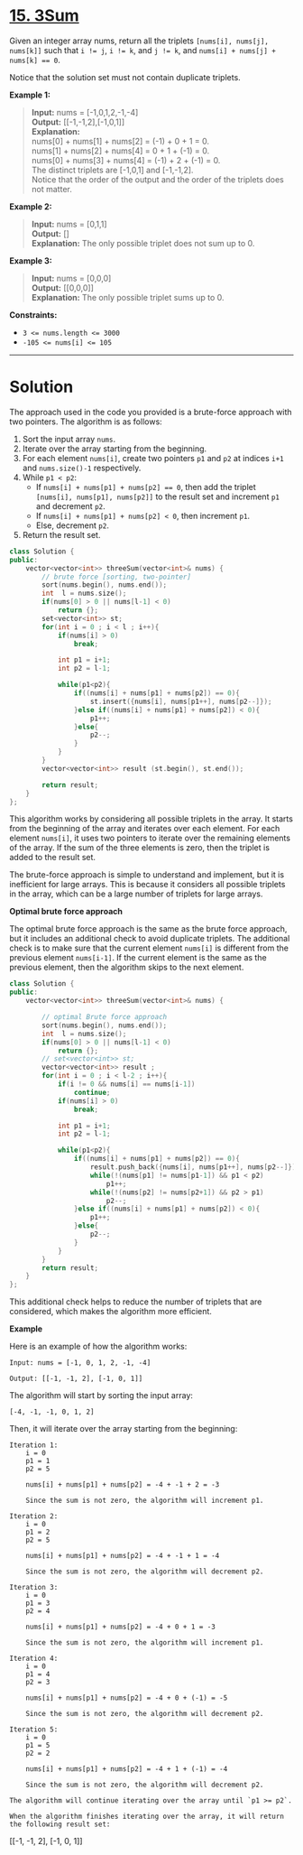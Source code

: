 # [15. 3Sum](https://leetcode.com/problems/3sum/)

Given an integer array nums, return all the triplets `[nums[i], nums[j], nums[k]]` such that `i != j`, `i != k`, and `j != k`, and `nums[i] + nums[j] + nums[k] == 0`.

Notice that the solution set must not contain duplicate triplets.

 


**Example 1:**

>**Input:** nums = [-1,0,1,2,-1,-4]<br>
**Output:** [[-1,-1,2],[-1,0,1]]<br>
**Explanation:** <br>
nums[0] + nums[1] + nums[2] = (-1) + 0 + 1 = 0.<br>
nums[1] + nums[2] + nums[4] = 0 + 1 + (-1) = 0.<br>
nums[0] + nums[3] + nums[4] = (-1) + 2 + (-1) = 0.<br>
The distinct triplets are [-1,0,1] and [-1,-1,2].<br>
Notice that the order of the output and the order of the triplets does not matter.

**Example 2:**

>**Input:** nums = [0,1,1]<br>
**Output:** []<br>
**Explanation:** The only possible triplet does not sum up to 0.

**Example 3:**

>**Input:** nums = [0,0,0]<br>
**Output:** [[0,0,0]]<br>
**Explanation:** The only possible triplet sums up to 0.
 

**Constraints:**

- `3 <= nums.length <= 3000`
- `-105 <= nums[i] <= 105`
---
# Solution

The approach used in the code you provided is a brute-force approach with two pointers. The algorithm is as follows:

1. Sort the input array `nums`.
2. Iterate over the array starting from the beginning.
3. For each element `nums[i]`, create two pointers `p1` and `p2` at indices `i+1` and `nums.size()-1` respectively.
4. While `p1 < p2`:
    * If `nums[i] + nums[p1] + nums[p2] == 0`, then add the triplet `[nums[i], nums[p1], nums[p2]]` to the result set and increment `p1` and decrement `p2`.
    * If `nums[i] + nums[p1] + nums[p2] < 0`, then increment `p1`.
    * Else, decrement `p2`.
5. Return the result set.

```cpp
class Solution {
public:
    vector<vector<int>> threeSum(vector<int>& nums) {
        // brute force [sorting, two-pointer]
        sort(nums.begin(), nums.end());
        int  l = nums.size();
        if(nums[0] > 0 || nums[l-1] < 0)
            return {};
        set<vector<int>> st;
        for(int i = 0 ; i < l ; i++){
            if(nums[i] > 0)
                break;

            int p1 = i+1;
            int p2 = l-1;

            while(p1<p2){
                if((nums[i] + nums[p1] + nums[p2]) == 0){
                    st.insert({nums[i], nums[p1++], nums[p2--]});
                }else if((nums[i] + nums[p1] + nums[p2]) < 0){
                    p1++;
                }else{
                    p2--;
                }
            }
        }
        vector<vector<int>> result (st.begin(), st.end());

        return result;
    }
};
```

This algorithm works by considering all possible triplets in the array. It starts from the beginning of the array and iterates over each element. For each element `nums[i]`, it uses two pointers to iterate over the remaining elements of the array. If the sum of the three elements is zero, then the triplet is added to the result set.

The brute-force approach is simple to understand and implement, but it is inefficient for large arrays. This is because it considers all possible triplets in the array, which can be a large number of triplets for large arrays.

**Optimal brute force approach**

The optimal brute force approach is the same as the brute force approach, but it includes an additional check to avoid duplicate triplets. The additional check is to make sure that the current element `nums[i]` is different from the previous element `nums[i-1]`. If the current element is the same as the previous element, then the algorithm skips to the next element.

```cpp
class Solution {
public:
    vector<vector<int>> threeSum(vector<int>& nums) {

        // optimal Brute force approach
        sort(nums.begin(), nums.end());
        int  l = nums.size();
        if(nums[0] > 0 || nums[l-1] < 0)
            return {};
        // set<vector<int>> st;
        vector<vector<int>> result ;
        for(int i = 0 ; i < l-2 ; i++){
            if(i != 0 && nums[i] == nums[i-1])
                continue;
            if(nums[i] > 0)
                break;

            int p1 = i+1;
            int p2 = l-1;

            while(p1<p2){
                if((nums[i] + nums[p1] + nums[p2]) == 0){
                    result.push_back({nums[i], nums[p1++], nums[p2--]});
                    while(!(nums[p1] != nums[p1-1]) && p1 < p2)
                        p1++;
                    while(!(nums[p2] != nums[p2+1]) && p2 > p1)
                        p2--;
                }else if((nums[i] + nums[p1] + nums[p2]) < 0){
                    p1++;
                }else{
                    p2--;
                }
            }
        }
        return result;
    }
};
```

This additional check helps to reduce the number of triplets that are considered, which makes the algorithm more efficient.

**Example**

Here is an example of how the algorithm works:

```
Input: nums = [-1, 0, 1, 2, -1, -4]

Output: [[-1, -1, 2], [-1, 0, 1]]
```

The algorithm will start by sorting the input array:

```
[-4, -1, -1, 0, 1, 2]
```

Then, it will iterate over the array starting from the beginning:

```
Iteration 1:
    i = 0
    p1 = 1
    p2 = 5

    nums[i] + nums[p1] + nums[p2] = -4 + -1 + 2 = -3

    Since the sum is not zero, the algorithm will increment p1.

Iteration 2:
    i = 0
    p1 = 2
    p2 = 5

    nums[i] + nums[p1] + nums[p2] = -4 + -1 + 1 = -4

    Since the sum is not zero, the algorithm will decrement p2.

Iteration 3:
    i = 0
    p1 = 3
    p2 = 4

    nums[i] + nums[p1] + nums[p2] = -4 + 0 + 1 = -3

    Since the sum is not zero, the algorithm will increment p1.

Iteration 4:
    i = 0
    p1 = 4
    p2 = 3

    nums[i] + nums[p1] + nums[p2] = -4 + 0 + (-1) = -5

    Since the sum is not zero, the algorithm will decrement p2.

Iteration 5:
    i = 0
    p1 = 5
    p2 = 2

    nums[i] + nums[p1] + nums[p2] = -4 + 1 + (-1) = -4

    Since the sum is not zero, the algorithm will decrement p2.

The algorithm will continue iterating over the array until `p1 >= p2`.

When the algorithm finishes iterating over the array, it will return the following result set:

```
[[-1, -1, 2], [-1, 0, 1]]
```
